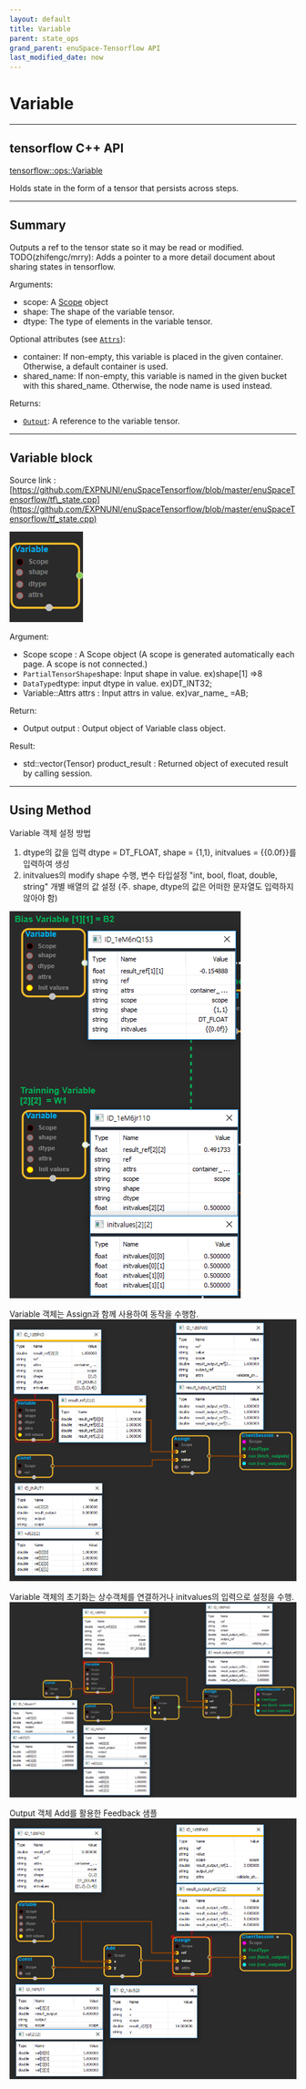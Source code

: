 ```yaml
--- 
layout: default 
title: Variable 
parent: state_ops 
grand_parent: enuSpace-Tensorflow API 
last_modified_date: now 
--- 
```


# Variable

---

## tensorflow C++ API

[tensorflow::ops::Variable](https://www.tensorflow.org/api_docs/cc/class/tensorflow/ops/variable)

Holds state in the form of a tensor that persists across steps.

---

## Summary

Outputs a ref to the tensor state so it may be read or modified. TODO\(zhifengc/mrry\): Adds a pointer to a more detail document about sharing states in tensorflow.

Arguments:

* scope: A [Scope](https://www.tensorflow.org/api_docs/cc/class/tensorflow/scope.html#classtensorflow_1_1_scope) object
* shape: The shape of the variable tensor.
* dtype: The type of elements in the variable tensor.

Optional attributes \(see [`Attrs`](https://www.tensorflow.org/api_docs/cc/struct/tensorflow/ops/variable/attrs.html#structtensorflow_1_1ops_1_1_variable_1_1_attrs)\):

* container: If non-empty, this variable is placed in the given container. Otherwise, a default container is used.
* shared\_name: If non-empty, this variable is named in the given bucket with this shared\_name. Otherwise, the node name is used instead.

Returns:

* [`Output`](https://www.tensorflow.org/api_docs/cc/class/tensorflow/output.html#classtensorflow_1_1_output): A reference to the variable tensor.

---

## Variable block

Source link : [https://github.com/EXPNUNI/enuSpaceTensorflow/blob/master/enuSpaceTensorflow/tf\_state.cpp](https://github.com/EXPNUNI/enuSpaceTensorflow/blob/master/enuSpaceTensorflow/tf_state.cpp)

![](./assets/state_op/Variable1.jpg)

Argument:

* Scope scope : A Scope object \(A scope is generated automatically each page. A scope is not connected.\)
* `PartialTensorShape`shape: Input shape in value. ex\)shape\[1\] =&gt;8
* `DataType`dtype: input dtype in value. ex\)DT\_INT32;
* Variable::Attrs attrs : Input attrs in value. ex\)var\_name\_ =AB;

Return:

* Output output : Output object of Variable class object.

Result:

* std::vector\(Tensor\) product\_result : Returned object of executed result by calling session.

---

## Using Method

Variable 객체 설정 방법

1. dtype의 값을 입력 dtype = DT\_FLOAT, shape = \{1,1\}, initvalues = \{\{0.0f\}\}를 입력하여 생성
2. initvalues의 modify shape 수행, 변수 타입설정 "int, bool, float, double, string" 개별 배열의 값 설정 \(주. shape, dtype의 값은 어떠한 문자열도 입력하지 않아야 함\)

![](./assets/state_op/variable_variable_type.png)

Variable 객체는 Assign과 함께 사용하여 동작을 수행함.![](./assets/state_op/Variable2.png)

Variable 객체의 초기화는 상수객체를 연결하거나 initvalues의 입력으로 설정을 수행.![](./assets/start_op/Variable4.png)

Output 객체 Add를 활용한 Feedback 샘플![](./assets/state_op/Variable3.png)

